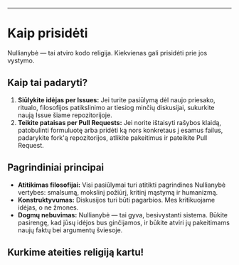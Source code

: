 -----
# Kaip prisidėti

Nullianybė — tai atviro kodo religija. Kiekvienas gali prisidėti prie jos vystymo.

## Kaip tai padaryti?

1. **Siūlykite idėjas per Issues:** Jei turite pasiūlymą dėl naujo priesako, ritualo, filosofijos patikslinimo ar tiesiog minčių diskusijai, sukurkite naują Issue šiame repozitorijoje.
2. **Teikite pataisas per Pull Requests:** Jei norite ištaisyti rašybos klaidą, patobulinti formuluotę arba pridėti ką nors konkretaus į esamus failus, padarykite fork'ą repozitorijos, atlikite pakeitimus ir pateikite Pull Request.

## Pagrindiniai principai

- **Atitikimas filosofijai:** Visi pasiūlymai turi atitikti pagrindines Nullianybė vertybes: smalsumą, mokslinį požiūrį, kritinį mąstymą ir humanizmą.
- **Konstruktyvumas:** Diskusijos turi būti pagarbios. Mes kritikuojame idėjas, o ne žmones.
- **Dogmų nebuvimas:** Nullianybė — tai gyva, besivystanti sistema. Būkite pasirengę, kad jūsų idėjos bus ginčijamos, ir būkite atviri jų pakeitimams naujų faktų bei argumentų šviesoje.

Kurkime ateities religiją kartu! 
-----